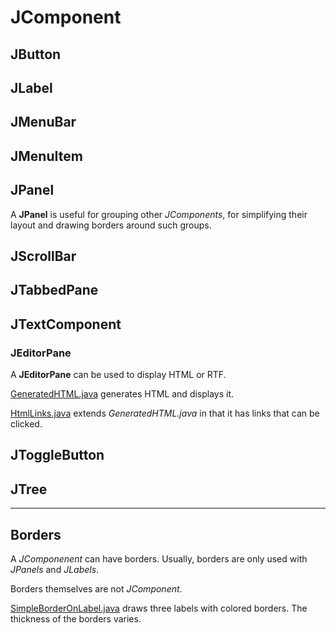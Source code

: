 #   JComponent

##  JButton

##  JLabel

##  JMenuBar

##  JMenuItem

##  JPanel

A **JPanel** is useful for grouping other *JComponents*, for simplifying their layout and drawing borders around such groups.

##  JScrollBar

##  JTabbedPane

##  JTextComponent

### JEditorPane

A **JEditorPane** can be used to display HTML or RTF.

[GeneratedHTML.java](https://raw.github.com/ReneNyffenegger/development_misc/master/java/swing/JComponent/JTextComponent/JEditorPane/GeneratedHTML.java) generates HTML and displays it.

[HtmlLinks.java](https://raw.github.com/ReneNyffenegger/development_misc/master/java/swing/JComponent/JTextComponent/JEditorPane/HtmlLinks.java) extends *GeneratedHTML.java* in that
it has links that can be clicked.


##  JToggleButton

##  JTree

----------

##  Borders

A *JComponenent* can have borders. Usually, borders are only used with *JPanels* and *JLabels*.

Borders themselves are not *JComponent*.

[SimpleBorderOnLabel.java](https://raw.github.com/ReneNyffenegger/development_misc/master/java/swing/JComponent/borders/SimpleBorderOnLabel.java) draws three labels with colored borders. The thickness of
the borders varies.
